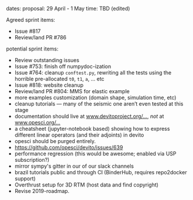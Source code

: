 dates: proposal: 29 April - 1 May
time: TBD (edited) 

Agreed sprint items:
* Issue #817
* Review/land PR #786

potential sprint items:
- Review outstanding issues
- Issue #753: finish off numpydoc-ization
- Issue #764: cleanup `conftest.py`, rewriting all the tests using the horrible pre-allocated `t0`, `t1`, `a`, ... etc
- Issue #818: website cleanup
- Review/land PR #804: MMS for elastic example
- more examples customization (domain shape, simulation time, etc)
- cleanup tutorials — many of the seismic one aren’t even tested at this stage
- documentation should live at www.devitoproject.org/…, *not* at www.opesci.org/…
- a cheatsheet (jupyter-notebook based) showing how to express different linear operators (and their adjoints) in devito
- opesci should be purged entirely.
- https://github.com/opesci/devito/issues/639
- performance regression (this would be awesome; enabled via USP subscription?)
- mirror sympy's gitter in our of our slack channels
- brazil tutorials public and through CI (BinderHub, requires repo2docker support)
- Overthrust setup for 3D RTM (host data and find copyright)
- Revise 2019-roadmap.